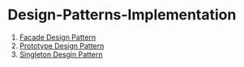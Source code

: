 # Design-Patterns-Implementation

1. [Facade Design Pattern](https://github.com/nifrasismail/Design-Patterns-Implementation/tree/master/src/com/nifrasismail/facade)
2. [Prototype Design Pattern](https://github.com/nifrasismail/Design-Patterns-Implementation/tree/master/src/com/nifrasismail/prototype)
3. [Singleton Desgin Pattern](https://github.com/nifrasismail/Design-Patterns-Implementation/tree/master/src/com/nifrasismail/singleton)